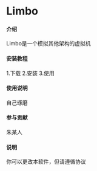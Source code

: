 # Limbo

#### 介绍
Limbo是一个模拟其他架构的虚拟机

#### 安装教程
1.下载 
2.安装
3.使用

#### 使用说明
自己琢磨

#### 参与贡献
朱某人

#### 说明
你可以更改本软件，但请遵循协议